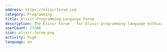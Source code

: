 ```yaml
---
address: https://elixirforum.com
category: Programming
title: Elixir Programming Language Forum
description: The Elixir Forum - for Elixir programming language enthusiasts!
userCount: 17206
icon: elixir-forum.png
activity: high
language: en
---
```

